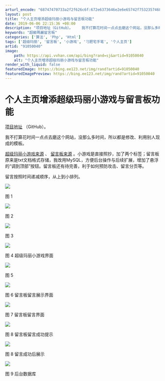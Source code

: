 ```yaml
---
arturl_encode: "68747470733a2f2f626c6f:672e6373646e2e6e65742f75323574685f656e67696e656572:2f61727469636c652f64657461696c732f3931303530303430"
layout: post
title: "个人主页增添超级玛丽小游戏与留言板功能"
date: 2019-06-06 22:15:36 +08:00
description: "项目地址（GitHub）。    我不打算花时间一点点去磨这个网站，没那么多时间，所以都是修改、利用"
keywords: "超級瑪麗留言板"
categories: ['算法', 'Php', 'Html']
tags: ['超级玛丽', '留言板', '小游戏', '刁肥宅手笔', '个人主页']
artid: "91050040"
image:
    path: https://api.vvhan.com/api/bing?rand=sj&artid=91050040
    alt: "个人主页增添超级玛丽小游戏与留言板功能"
render_with_liquid: false
featuredImage: https://bing.ee123.net/img/rand?artid=91050040
featuredImagePreview: https://bing.ee123.net/img/rand?artid=91050040
---
```


# 个人主页增添超级玛丽小游戏与留言板功能

[项目地址](https://github.com/25thengineer/personal_homepage)
（GitHub）。

我不打算花时间一点点去磨这个网站，没那么多时间，所以都是修改、利用别人现成的模板。

[超级玛丽小游戏来源](https://github.com/ngd-b/ngd-b.github.io)
、
[留言板来源](https://github.com/TripleC-Light/Q-A-message-board)
。小游戏是直接照抄，加了两个标签；留言板原来是txt文档格式存储，我改用MySQL，方便后台操作与后续扩展，增加了悬浮的“调到顶部”按钮。留言板还有待完善，利于如何预防攻击、留言分页等。

留言按照时间递减顺序，从上到小排列。

![](https://i-blog.csdnimg.cn/blog_migrate/02361a7f467b5f9f0cfbc9da23e5b30f.png)


图 1

![](https://i-blog.csdnimg.cn/blog_migrate/961747040e119836f2e4a583abe2caa3.png)


图 2

![](https://i-blog.csdnimg.cn/blog_migrate/1991f29bfc17cea4078bb958c09cbb9b.png)


图 3

![](https://i-blog.csdnimg.cn/blog_migrate/d4d77738f0276f906c665abd8818ff43.png)


图 4 超级玛丽小游戏界面

![](https://i-blog.csdnimg.cn/blog_migrate/28613fe05a56eeed090ffba26d74bf74.png)


图 5

![](https://i-blog.csdnimg.cn/blog_migrate/630700004afb845ded705d298f8d511f.png)


图 6 留言板留言展示界面

![](https://i-blog.csdnimg.cn/blog_migrate/7e76e82eec67e65a91222ba5e5cce6d6.png)


图 7 留言板留言界面

![](https://i-blog.csdnimg.cn/blog_migrate/e9ace265b52c8e0bbcfc3e57e93c85e9.png)


图 8 留言板留言成功提示

![](https://i-blog.csdnimg.cn/blog_migrate/5081ebaea7a5c67468e840c46b2a5c42.png)


图 8 留言成功后展示

![](https://i-blog.csdnimg.cn/blog_migrate/54a003fd1752ac54c4136d2aa0818abb.png)


图 9 后台数据库